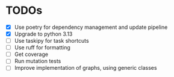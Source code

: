# TODOs

- [x] Use poetry for dependency management and update pipeline
- [x] Upgrade to python 3.13
- [ ] Use taskipy for task shortcuts
- [ ] Use ruff for formatting
- [ ] Get coverage
- [ ] Run mutation tests
- [ ] Improve implementation of graphs, using generic classes